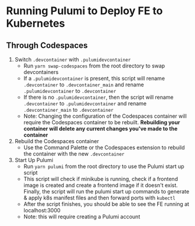 # Running Pulumi to Deploy FE to Kubernetes

## Through Codespaces
1. Switch `.devcontainer` with `.pulumidevcontainer`
    - Run `yarn swap-codespaces` from the root directory to swap devcontainers
    - If a `.pulumidevcontainer` is present, this script will rename `.devcontainer` to `.devcontainer_main` and rename `.pulumidevcontainer` to `.devcontainer`
    - If there is no `.pulumidevcontainer`, then the script will rename `.devcontainer` to `.pulumidevcontainer` and rename `.devcontainer_main` to `.devcontainer`
    - Note: Changing the configuration of the Codespaces container will require the Codespaces container to be rebuilt. **Rebuilding your container will delete any current changes you've made to the container**
2. Rebuild the Codespaces container
    - Use the Command Palette or the Codespaces extension to rebuild the container with the new `.devcontainer`
3. Start Up Pulumi
    - Run `yarn pulumi` from the root directory to use the Pulumi start up script
    - This script will check if minikube is running, check if a frontend image is created and create a frontend image if it doesn't exist. Finally, the script will run the pulumi start up commands to generate & apply k8s manifest files and then forward ports with `kubectl` 
    - After the script finishes, you should be able to see the FE running at localhost:3000
    - Note: this will require creating a Pulumi account 